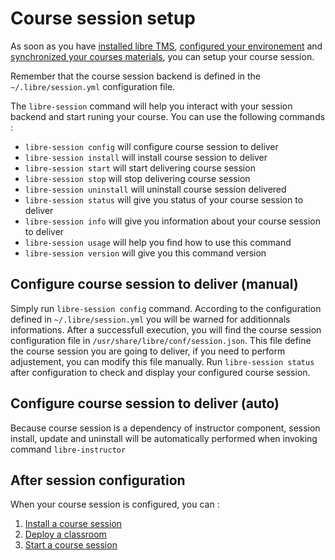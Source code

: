 # Course session setup

As soon as you have [installed libre TMS](installer.md), [configured your environement](libre-configure.md)
and [synchronized your courses materials](libre-repository.md), you can setup your course session. 

Remember that the course session backend is defined in the `~/.libre/session.yml` configuration file.

The `libre-session` command will help you interact with your session backend and start runing your course. 
You can use the following commands :

* `libre-session config`     will configure course session to deliver
* `libre-session install`    will install course session to deliver
* `libre-session start`      will start delivering course session
* `libre-session stop`       will stop delivering course session
* `libre-session uninstall`  will uninstall course session delivered
* `libre-session status`     will give you status of your course session to deliver
* `libre-session info`       will give you information about your course session to deliver
* `libre-session usage`      will help you find how to use this command
* `libre-session version`    will give you this command version

## Configure course session to deliver (manual)

Simply run `libre-session config` command. According to the configuration defined in `~/.libre/session.yml` you
will be warned for additionnals informations. After a successfull execution, you will find the course session configuration
file in `/usr/share/libre/conf/session.json`. This file define the course session you are going to deliver, if you need to perform 
adjustement, you can modify this file manually.
Run `libre-session status` after configuration to check and display your configured course session.


## Configure course session to deliver (auto)

Because course session is a dependency of instructor component, session install, update and 
uninstall will be automatically performed when invoking command `libre-instructor`


## After session configuration

When your course session is configured, you can :

1. [Install a course session](session-install.md)
2. [Deploy a classroom](infra-deploy.md)
3. [Start a course session](session-start.md)
